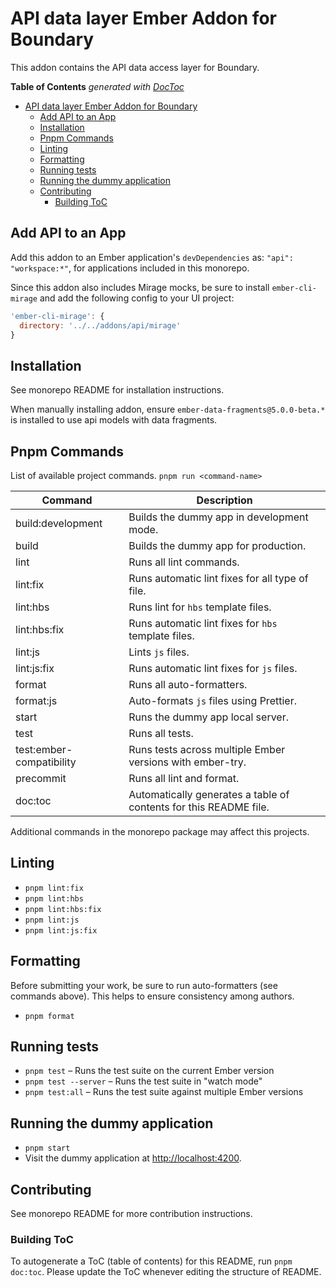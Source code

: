 # API data layer Ember Addon for Boundary

This addon contains the API data access layer for Boundary.

<!-- START doctoc generated TOC please keep comment here to allow auto update -->
<!-- DON'T EDIT THIS SECTION, INSTEAD RE-RUN doctoc TO UPDATE -->
**Table of Contents**  *generated with [DocToc](https://github.com/thlorenz/doctoc)*

- [API data layer Ember Addon for Boundary](#api-data-layer-ember-addon-for-boundary)
  - [Add API to an App](#add-api-to-an-app)
  - [Installation](#installation)
  - [Pnpm Commands](#pnpm-commands)
  - [Linting](#linting)
  - [Formatting](#formatting)
  - [Running tests](#running-tests)
  - [Running the dummy application](#running-the-dummy-application)
  - [Contributing](#contributing)
    - [Building ToC](#building-toc)

<!-- END doctoc generated TOC please keep comment here to allow auto update -->

## Add API to an App

Add this addon to an Ember application's `devDependencies` as:
`"api": "workspace:*"`, for applications included in this monorepo.

Since this addon also includes Mirage mocks, be sure to install
`ember-cli-mirage` and add the following config to your UI project:

```js
'ember-cli-mirage': {
  directory: '../../addons/api/mirage'
}
```

## Installation

See monorepo README for installation instructions.

When manually installing addon, ensure `ember-data-fragments@5.0.0-beta.*` is installed to use api models with data fragments.

## Pnpm Commands

List of available project commands.  `pnpm run <command-name>`

| Command | Description |
| ------- | ----------- |
| build:development | Builds the dummy app in development mode. |
| build | Builds the dummy app for production. |
| lint | Runs all lint commands. |
| lint:fix | Runs automatic lint fixes for all type of file. |
| lint:hbs | Runs lint for `hbs` template files. |
| lint:hbs:fix | Runs automatic lint fixes for `hbs` template files. |
| lint:js | Lints `js` files. |
| lint:js:fix | Runs automatic lint fixes for `js` files. |
| format | Runs all auto-formatters. |
| format:js | Auto-formats `js` files using Prettier. |
| start | Runs the dummy app local server. |
| test | Runs all tests. |
| test:ember-compatibility | Runs tests across multiple Ember versions with ember-try. |
| precommit | Runs all lint and format. |
| doc:toc | Automatically generates a table of contents for this README file. |

Additional commands in the monorepo package may affect this projects.

## Linting

* `pnpm lint:fix`
* `pnpm lint:hbs`
* `pnpm lint:hbs:fix`
* `pnpm lint:js`
* `pnpm lint:js:fix`

## Formatting

Before submitting your work, be sure to run auto-formatters
(see commands above).  This helps to ensure consistency among authors.

* `pnpm format`

## Running tests

* `pnpm test` – Runs the test suite on the current Ember version
* `pnpm test --server` – Runs the test suite in "watch mode"
* `pnpm test:all` – Runs the test suite against multiple Ember versions

## Running the dummy application

* `pnpm start`
* Visit the dummy application at [http://localhost:4200](http://localhost:4200).

## Contributing

See monorepo README for more contribution instructions.

### Building ToC

To autogenerate a ToC (table of contents) for this README,
run `pnpm doc:toc`.  Please update the ToC whenever editing the structure
of README.
